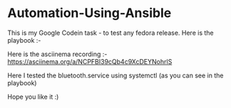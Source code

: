 # Automation-Using-Ansible

This is my Google Codein task - to test any fedora release. Here is the playbook :-


Here is the asciinema recording :-
https://asciinema.org/a/NCPFBI39cQb4c9XcDEYNohrlS

Here I tested the bluetooth.service using systemctl (as you can see in the playbook)
    
Hope you like it :)
